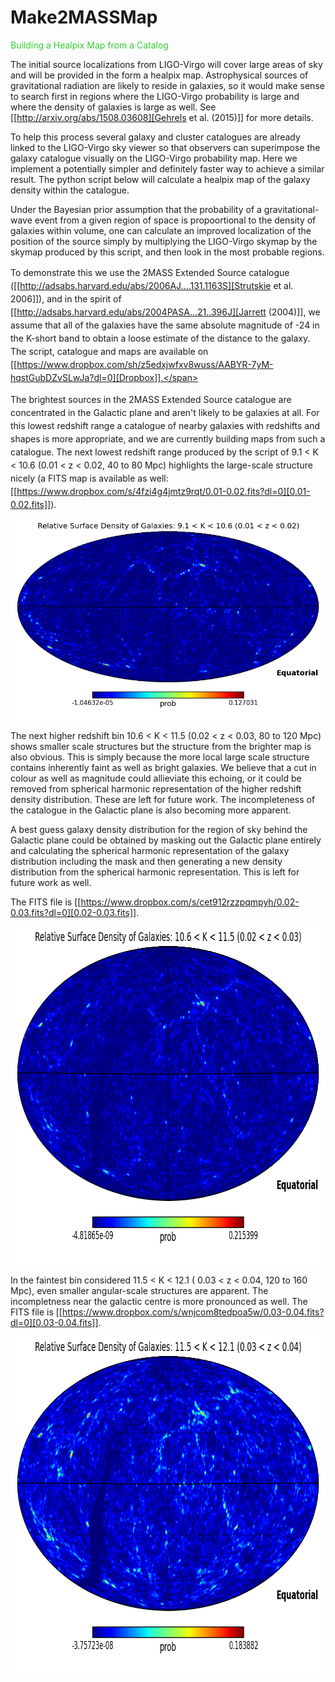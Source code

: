 # Make2MASSMap

<span style="color: #32cd32;">Building a Healpix Map from a Catalog</span>

The initial source localizations from LIGO-Virgo will cover large areas of sky and will be provided in the form a healpix map. Astrophysical sources of gravitational radiation are likely to reside in galaxies, so it would make sense to search first in regions where the LIGO-Virgo probability is large and where the density of galaxies is large as well. See [[http://arxiv.org/abs/1508.03608][Gehrels et al. (2015)]] for more details.

To help this process several galaxy and cluster catalogues are already linked to the LIGO-Virgo sky viewer so that observers can superimpose the galaxy catalogue visually on the LIGO-Virgo probability map. Here we implement a potentially simpler and definitely faster way to achieve a similar result. The python script below will calculate a healpix map of the galaxy density within the catalogue.

Under the Bayesian prior assumption that the probability of a gravitational-wave event from a given region of space is propoortional to the density of galaxies within volume, one can calculate an improved localization of the position of the source simply by multiplying the LIGO-Virgo skymap by the skymap produced by this script, and then look in the most probable regions.

<span style="background-color: transparent; line-height: 1.5em;">To demonstrate this we use the 2MASS Extended Source catalogue ([[http://adsabs.harvard.edu/abs/2006AJ....131.1163S][Strutskie et al. 2006]]), and in the spirit of </span> [[http://adsabs.harvard.edu/abs/2004PASA...21..396J][Jarrett (2004)]]<span style="background-color: transparent; line-height: 1.5em;">, we assume that all of the galaxies have the same absolute magnitude of -24 in the K-short band to obtain a loose estimate of the distance to the galaxy. </span><span style="background-color: transparent; line-height: 1.5em;">The script, catalogue and maps are available on [[https://www.dropbox.com/sh/z5edxjwfxv8wuss/AABYR-7yM-hqstGubDZvSLwJa?dl=0][Dropbox]].</span>

<span style="line-height: 1.5em; background-color: transparent;">The brightest sources in the 2MASS Extended Source catalogue are concentrated in the Galactic plane and aren't likely to be galaxies at all. For this lowest redshift range a catalogue of nearby galaxies with redshifts and shapes is more appropriate, and we are currently building maps from such a catalogue. The next lowest redshift range produced by the script of 9.1 &lt; K &lt; 10.6 (0.01 &lt; z &lt; 0.02, 40 to 80 Mpc) highlights the large-scale structure nicely (a FITS map is available as well: </span><span style="line-height: 1.5em;">[[https://www.dropbox.com/s/4fzi4g4jmtz9rqt/0.01-0.02.fits?dl=0][0.01-0.02.fits]])</span><span style="line-height: 1.5em; background-color: transparent;">.</span>

<img alt="0.01-0.02.png" src="0.01-0.02.png" title="0.01-0.02.png" />

The next higher redshift bin 10.6 &lt; K &lt; 11.5 (0.02 &lt; z &lt; 0.03, 80 to 120 Mpc) shows smaller scale structures but the structure from the brighter map is also obvious. This is simply because the more local large scale structure contains inherently faint as well as bright galaxies. We believe that a cut in colour as well as magnitude could allieviate this echoing, or it could be removed from spherical harmonic representation of the higher redshift density distribution. These are left for future work. The incompleteness of the catalogue in the Galactic plane is also becoming more apparent.

A best guess galaxy density distribution for the region of sky behind the Galactic plane could be obtained by masking out the Galactic plane entirely and calculating the spherical harmonic representation of the galaxy distribution including the mask and then generating a new density distribution from the spherical harmonic representation. This is left for future work as well.

The FITS file is [[https://www.dropbox.com/s/cet912rzzpqmpyh/0.02-0.03.fits?dl=0][0.02-0.03.fits]].

<img alt="0.02-0.03.png" height="540" src="0.02-0.03.png" title="0.02-0.03.png" width="850" />

In the faintest bin considered 11.5 &lt; K &lt; 12.1 ( 0.03 &lt; z &lt; 0.04, 120 to 160 Mpc), even smaller angular-scale structures are apparent. The incompletness near the galactic centre is more pronounced as well. The FITS file is [[https://www.dropbox.com/s/wnjcom8tedpoa5w/0.03-0.04.fits?dl=0][0.03-0.04.fits]].

<img alt="0.03-0.04.png" height="540" src="0.03-0.04.png" title="0.03-0.04.png" width="850" />